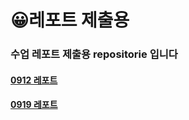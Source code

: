 # 😀레포트 제출용
### 수업 레포트 제출용 repositorie 입니다

 #### <a href="https://github.com/SEUNGACHOI0925/0912">0912 레포트</a>
 #### <a href="https://seungachoi0925.github.io/0925/">0919 레포트</a>
